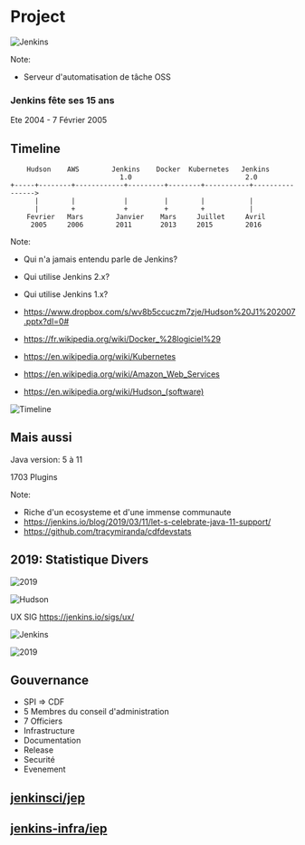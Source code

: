 # Project

![Jenkins](./images/jenkins.png)

Note:
* Serveur d'automatisation de tâche OSS


### Jenkins fête ses 15 ans

Ete 2004 - 7 Février 2005  


## Timeline

<!-- .slide: class="hljs" data-line-numbers="4,8-11"  -->
```
    Hudson    AWS        Jenkins    Docker  Kubernetes   Jenkins
                           1.0                            2.0
+-----+--------+------------+---------+--------+-----------+---------------->
      |        |            |         |        |           |     
      |        +            +         +        +           |    
    Fevrier   Mars        Janvier    Mars     Juillet     Avril
     2005     2006        2011       2013     2015        2016
```

Note: 
* Qui n'a jamais entendu parle de Jenkins?
* Qui utilise Jenkins 2.x?
* Qui utilise Jenkins 1.x?

* https://www.dropbox.com/s/wv8b5ccuczm7zje/Hudson%20J1%202007.pptx?dl=0#
* https://fr.wikipedia.org/wiki/Docker_%28logiciel%29
* https://en.wikipedia.org/wiki/Kubernetes
* https://en.wikipedia.org/wiki/Amazon_Web_Services
* https://en.wikipedia.org/wiki/Hudson_(software)

![Timeline](./images/timeline.png)


## Mais aussi

Java version: 5 à 11  

1703 Plugins

Note:
* Riche d'un ecosysteme et d'une immense communaute
* https://jenkins.io/blog/2019/03/11/let-s-celebrate-java-11-support/
* https://github.com/tracymiranda/cdfdevstats


## 2019: Statistique Divers
![2019](./images/numbers_2019.png)


![Hudson](./images/hudson.png)  

UX SIG https://jenkins.io/sigs/ux/


![Jenkins](./images/community.png)


![2019](./images/projects_contributions.png)


## Gouvernance

* SPI => CDF
* 5 Membres du conseil d'administration
* 7 Officiers
 * Infrastructure
 * Documentation
 * Release
 * Securité
 * Evenement


## [jenkinsci/jep](https://github.com/jenkinsci/jep)
## [jenkins-infra/iep](https://github.com/jenkins-infra/iep)
